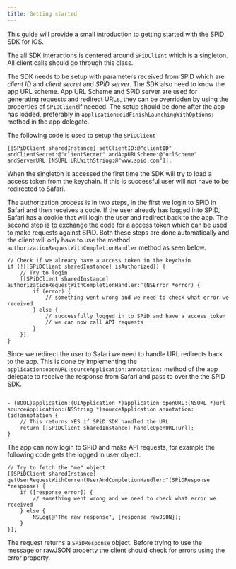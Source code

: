 ```yaml
---
title: Getting started
---
```


This guide will provide a small introduction to getting started with the SPiD SDK for iOS.

The all SDK interactions is centered around `SPiDClient` which is a singleton. All client calls should go through this class.

The SDK needs to be setup with parameters received from SPiD which are _client ID_ and _client secret_ and _SPiD server_. The SDK also need to know the app URL scheme.
App URL Scheme and SPiD server are used for generating requests and redirect URLs, they can be overridden by using the properties of `SPiDClient`if needed.
The setup should be done after the app has loaded, preferably in `application:didFinishLaunchingWithOptions:` method in the app delegate.

The following code is used to setup the `SPiDClient`
<pre><code>[[SPiDClient sharedInstance] setClientID:@"clientID" andClientSecret:@"clientSecret" andAppURLScheme:@"urlScheme" andServerURL:[NSURL URLWithString:@"www.spid.com"]];</code></pre>

When the singleton is accessed the first time the SDK will try to load a access token from the keychain. If this is successful user will not have to be redirected to Safari.

The authorization process is in two steps, in the first we login to SPiD in Safari and then receives a code. If the user already has logged into SPiD, Safari has a cookie that will login the user and redirect back to the app.
The second step is to exchange the code for a access token which can be used to make requests against SPiD.
Both these steps are done automatically and the client will only have to use the method `authorizationRequestWithCompletionHandler` method as seen below.

<pre><code>// Check if we already have a access token in the keychain
if (![[SPiDClient sharedInstance] isAuthorized]) {
    // Try to login
    [[SPiDClient sharedInstance] authorizationRequestWithCompletionHandler:^(NSError *error) {
        if (error) {
            // something went wrong and we need to check what error we received
        } else {
            // successfully logged in to SPiD and have a access token
            // we can now call API requests
        }
    }];
}
</code></pre>

Since we redirect the user to Safari we need to handle URL redirects back to the app. This is done by implementing the `application:openURL:sourceApplication:annotation:` method of the app delegate
to receive the response from Safari and pass to over the the SPiD SDK.

<pre><code>
- (BOOL)application:(UIApplication *)application openURL:(NSURL *)url sourceApplication:(NSString *)sourceApplication annotation:(id)annotation {
    // This returns YES if SPiD SDK handled the URL
    return [[SPiDClient sharedInstance] handleOpenURL:url];
}
</code></pre>

The app can now login to SPiD and make API requests, for example the following code gets the logged in user object.

<pre><code>// Try to fetch the "me" object
[[SPiDClient sharedInstance] getUserRequestWithCurrentUserAndCompletionHandler:^(SPiDResponse *response) {
    if ([response error]) {
        // something went wrong and we need to check what error we received
    } else {
        NSLog(@"The raw response", [response rawJSON]);
    }
}];
</code></pre>

The request returns a `SPiDResponse` object. Before trying to use the message or rawJSON property the client should check for errors using the error property.